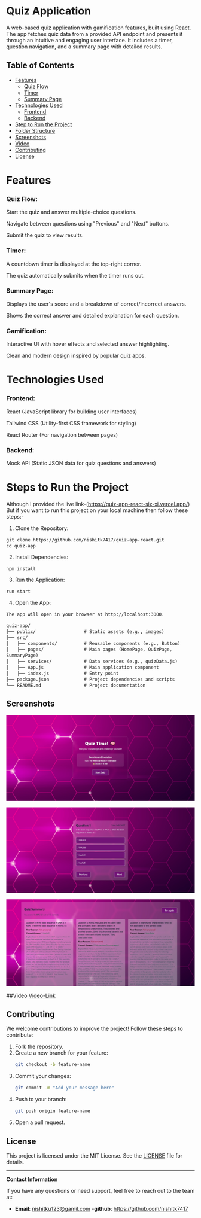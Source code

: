 
# Quiz Application

A web-based quiz application with gamification features, built using React. The app fetches quiz data from a provided API endpoint and presents it through an intuitive and engaging user interface. It includes a timer, question navigation, and a summary page with detailed results.

## Table of Contents

- [Features](#features)
  - [Quiz Flow](#quiz-flow)
  - [Timer](#timer)
  - [Summary Page](#summary-page)
- [Technologies Used](#technologies-used)
  - [Frontend](#frontend)
  - [Backend](#backend)
- [Step to Run the Project](#Step-to-Run-the-Project)
- [Folder Structure](#folder-structure)
- [Screenshots](#screenshots)
- [Video](#video)
- [Contributing](#contributing)
- [License](#license)

# Features
 ### Quiz Flow:

Start the quiz and answer multiple-choice questions.

Navigate between questions using "Previous" and "Next" buttons.

Submit the quiz to view results.

### Timer:

A countdown timer is displayed at the top-right corner.

The quiz automatically submits when the timer runs out.

### Summary Page:

Displays the user's score and a breakdown of correct/incorrect answers.

Shows the correct answer and detailed explanation for each question.

### Gamification:

Interactive UI with hover effects and selected answer highlighting.

Clean and modern design inspired by popular quiz apps.

# Technologies Used
### Frontend:

React (JavaScript library for building user interfaces)

Tailwind CSS (Utility-first CSS framework for styling)

React Router (For navigation between pages)

### Backend:

Mock API (Static JSON data for quiz questions and answers)

# Steps to Run the Project

Although I provided the live link-(https://quiz-app-react-six-xi.vercel.app/)
But if you want to run this project on your local machine then follow these steps:-

1. Clone the Repository:
```
git clone https://github.com/nishitk7417/quiz-app-react.git
cd quiz-app
```

2. Install Dependencies:
```
npm install
 ```

3. Run the Application:
 ```
run start
```

4. Open the App:
```
The app will open in your browser at http://localhost:3000.
```
```
quiz-app/
├── public/                  # Static assets (e.g., images)
├── src/
│   ├── components/          # Reusable components (e.g., Button)
│   ├── pages/               # Main pages (HomePage, QuizPage, SummaryPage)
│   ├── services/            # Data services (e.g., quizData.js)
│   ├── App.js               # Main application component
│   ├── index.js             # Entry point
├── package.json             # Project dependencies and scripts
└── README.md                # Project documentation
```

## Screenshots

![HomePage](public/Assets/HomePage.jpg)

![QuizPage](public/Assets/QuizPage.jpg)

![SummaryPage](public/Assets/Summarypage.jpg)

##Video
[Video-Link](https://drive.google.com/file/d/1dBCQRqpteXlSM7Iwa0lKTXWRSJWA20-e/view?usp=sharing)

## Contributing

We welcome contributions to improve the project! Follow these steps to contribute:

1. Fork the repository.
2. Create a new branch for your feature:
   ```bash
   git checkout -b feature-name
   ```
3. Commit your changes:
   ```bash
   git commit -m "Add your message here"
   ```
4. Push to your branch:
   ```bash
   git push origin feature-name
   ```
5. Open a pull request.

## License

This project is licensed under the MIT License. See the [LICENSE](LICENSE) file for details.

---

**Contact Information**

If you have any questions or need support, feel free to reach out to the team at:

- **Email**: nishitku123@gamil.com
-**github**: https://github.com/nishitk7417
